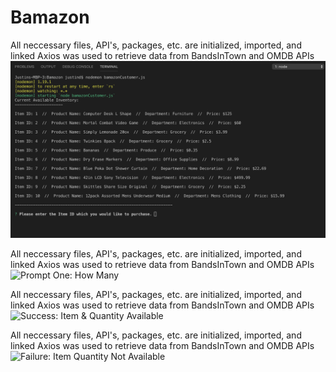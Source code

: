 # Bamazon





All neccessary files, API's, packages, etc. are initialized, imported, and linked
Axios was used to retrieve data from BandsInTown and OMDB APIs
![Prompt One: Which Item](/prompt1.png)



All neccessary files, API's, packages, etc. are initialized, imported, and linked
Axios was used to retrieve data from BandsInTown and OMDB APIs
![Prompt One: How Many](/bamazonimages/prompt2.png)




All neccessary files, API's, packages, etc. are initialized, imported, and linked
Axios was used to retrieve data from BandsInTown and OMDB APIs
![Success: Item & Quantity Available](/bamazonimages/result-success.png)



All neccessary files, API's, packages, etc. are initialized, imported, and linked
Axios was used to retrieve data from BandsInTown and OMDB APIs
![Failure: Item Quantity Not Available](/bamazonimages/result-failure.png)




